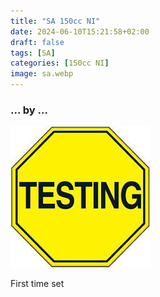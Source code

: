 ```yaml
---
title: "SA 150cc NI"
date: 2024-06-10T15:21:58+02:00
draft: false
tags: [SA]
categories: [150cc NI]
image: sa.webp
---
```

### ... by ...
![Nothing there](testing.jpg)

First time set